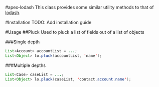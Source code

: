 #apex-lodash
This class provides some similar utility methods to that of [lodash](https://lodash.com/).

#Installation
TODO: Add installation guide

#Usage
##Pluck
Used to pluck a list of fields out of a list of objects

###Single depth
```java
List<Account> accountList = ...;
List<Object> lo.pluck(accountList, 'name');
```

###Multiple depths
```java
List<Case> caseList = ...;
List<Object> lo.pluck(caseList, 'contact.account.name');
```
